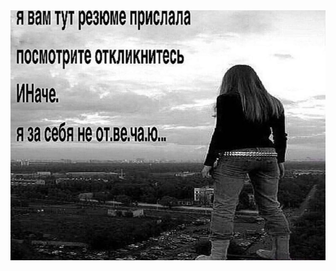 <div align="center">
<img src="https://github.com/krestovsky13/RESTful-API-blog/blob/main/p8FnFhyAFXkZCY7cia9zXfsT4AljeuHm2jgMRIEHM5xHeORsrL6tK6tsof1OpUFzMVDdXShIaqCOFZ8Wca87IuwL.jpg" width="600" height="400"/>
</div>
<!--
**krestovsky13/krestovsky13** is a ✨ _special_ ✨ repository because its `README.md` (this file) appears on your GitHub profile.

Here are some ideas to get you started:

- 🔭 I’m currently working on ...
- 🌱 I’m currently learning ...
- 👯 I’m looking to collaborate on ...
- 🤔 I’m looking for help with ...
- 💬 Ask me about ...
- 📫 How to reach me: ...
- 😄 Pronouns: ...
- ⚡ Fun fact: ...
-->
